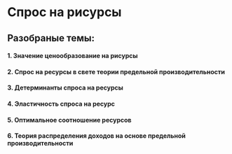 # Спрос на рисурсы 

## Разобраные темы:
#### 1.  Значение ценообразование на рисурсы
#### 2. Спрос на ресурсы в свете теории предельной производительности
#### 3. Детерминанты спроса на ресурсы
#### 4. Эластичность спроса на ресурс
#### 5. Оптимальное соотношение ресурсов
#### 6. Теория распределения доходов на основе предельной производительности
